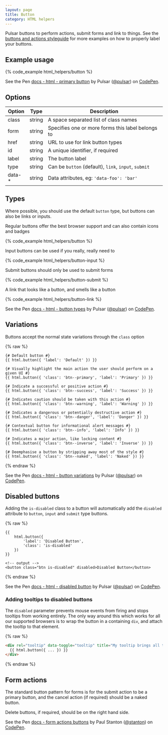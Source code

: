 ```yaml
---
layout: page
title: Button
category: HTML helpers
---
```


Pulsar buttons to perform actions, submit forms and link to things. See the [buttons and actions styleguide](/buttons_and_actions.md) for more examples on how to properly label your buttons.

## Example usage

{% code_example html_helpers/button %}

<div><p data-height="65" data-theme-id="24005" data-slug-hash="PGNYKw" data-default-tab="result" data-user="pulsar" data-embed-version="2" class="codepen">See the Pen <a href="http://codepen.io/pulsar/pen/PGNYKw/">docs - html - primary button</a> by Pulsar (<a href="http://codepen.io/pulsar">@pulsar</a>) on <a href="http://codepen.io">CodePen</a>.</p>
<script async src="//assets.codepen.io/assets/embed/ei.js"></script></div>

## Options


Option  | Type   | Description
------- | ------ | -------------------------------------------------------------
class   | string | A space separated list of class names
form    | string | Specifies one or more forms this label belongs to
href    | string | URL to use for link button types
id      | string | A unique identifier, if required
label   | string | The button label
type    | string | Can be `button` (default), `link`, `input`, `submit`
data-*  | string | Data attributes, eg: `'data-foo': 'bar'`

## Types

Where possible, you should use the default `button` type, but buttons can also be links or inputs.

Regular buttons offer the best browser support and can also contain icons and badges

{% code_example html_helpers/button %}

Input buttons can be used if you really, really need to

{% code_example html_helpers/button-input %}

Submit buttons should only be used to submit forms

{% code_example html_helpers/button-submit %}

A link that looks like a button, and smells like a button

{% code_example html_helpers/button-link %}

<div><p data-height="65" data-theme-id="24005" data-slug-hash="BLjXrg" data-default-tab="result" data-user="pulsar" data-embed-version="2" class="codepen">See the Pen <a href="http://codepen.io/pulsar/pen/BLjXrg/">docs - html - button types</a> by Pulsar (<a href="http://codepen.io/pulsar">@pulsar</a>) on <a href="http://codepen.io">CodePen</a>.</p><script async src="//assets.codepen.io/assets/embed/ei.js"></script></div>

## Variations

Buttons accept the normal state variations through the `class` option

{% raw %}
```twig
{# Default button #}
{{ html.button({ 'label': 'Default' }) }}

{# Visually highlight the main action the user should perform on a given UI #}
{{ html.button({ 'class': 'btn--primary', 'label': 'Primary' }) }}

{# Indicate a successful or positive action #}
{{ html.button({ 'class': 'btn--success', 'label': 'Success' }) }}

{# Indicates caution should be taken with this action #}
{{ html.button({ 'class': 'btn--warning', 'label': 'Warning' }) }}

{# Indicates a dangerous or potentially destructive action #}
{{ html.button({ 'class': 'btn--danger', 'label': 'Danger' }) }}

{# Contextual button for informational alert messages #}
{{ html.button({ 'class': 'btn--info', 'label': 'Info' }) }}

{# Indicates a major action, like locking content #}
{{ html.button({ 'class': 'btn--inverse', 'label': 'Inverse' }) }}

{# Deemphasise a button by stripping away most of the style #}
{{ html.button({ 'class': 'btn--naked', 'label': 'Naked' }) }}
```
{% endraw %}

<div><p data-height="65" data-theme-id="24005" data-slug-hash="mAVNoa" data-default-tab="result" data-user="pulsar" data-embed-version="2" class="codepen">See the Pen <a href="http://codepen.io/pulsar/pen/mAVNoa/">docs - html - button variations</a> by Pulsar (<a href="http://codepen.io/pulsar">@pulsar</a>) on <a href="http://codepen.io">CodePen</a>.</p><script async src="//assets.codepen.io/assets/embed/ei.js"></script></div>

## Disabled buttons

Adding the `is-disabled` class to a button will automatically add the `disabled` attribute to `button`, `input` and `submit` type buttons.

{% raw %}
```twig
{{
    html.button({
        'label': 'Disabled Button',
        'class': 'is-disabled'
    })
}}

<!-- output -->
<button class="btn is-disabled" disabled>Disabled Button</button>
```
{% endraw %}

<div><p data-height="65" data-theme-id="24005" data-slug-hash="ALEZzq" data-default-tab="result" data-user="pulsar" data-embed-version="2" class="codepen">See the Pen <a href="http://codepen.io/pulsar/pen/ALEZzq/">docs - html - disabled button</a> by Pulsar (<a href="http://codepen.io/pulsar">@pulsar</a>) on <a href="http://codepen.io">CodePen</a>.</p><script async src="//assets.codepen.io/assets/embed/ei.js"></script></div>

### Adding tooltips to disabled buttons

The `disabled` parameter prevents mouse events from firing and stops tooltips from working entirely. The only way around this which works for all our supported browsers is to wrap the button in a containing `div`, and attach the tooltip to that element.

{% raw %}
```html
<div rel="tooltip" data-toggle="tooltip" title="My tooltip brings all the boys to the yard">
  {{ html.button({ ... }) }}
</div>
```
{% endraw %}

## Form actions

The standard button pattern for forms is for the submit action to be a primary button, and the cancel action (if required) should be a naked button.

Delete buttons, if required, should be on the right hand side.

<p data-height="90" data-theme-id="24005" data-slug-hash="b5fc1c0fb7f715f11fb350f8a62d2140" data-default-tab="result" data-user="stanton" class='codepen'>See the Pen <a href='http://codepen.io/stanton/pen/b5fc1c0fb7f715f11fb350f8a62d2140/'>docs - form actions buttons</a> by Paul Stanton (<a href='http://codepen.io/stanton'>@stanton</a>) on <a href='http://codepen.io'>CodePen</a>.</p>

<script async src="//assets.codepen.io/assets/embed/ei.js"></script>
